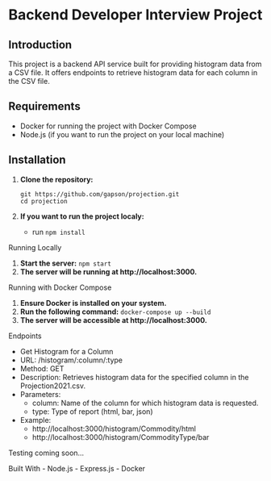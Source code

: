# Backend Developer Interview Project

## Introduction
This project is a backend API service built for providing histogram data from a CSV file. It offers endpoints to retrieve histogram data for each column in the CSV file.

## Requirements
- Docker for running the project with Docker Compose
- Node.js (if you want to run the project on your local machine)

## Installation
1. **Clone the repository:**
    ```
    git https://github.com/gapson/projection.git
    cd projection
    ```
    
2. **If you want to run the project localy:**
    - run `npm install`

Running Locally
1. **Start the server:**
    `npm start`
2. **The server will be running at http://localhost:3000.**

Running with Docker Compose
1. **Ensure Docker is installed on your system.**
2. **Run the following command:**
`docker-compose up --build`
3. **The server will be accessible at http://localhost:3000.**

Endpoints

- Get Histogram for a Column
- URL: /histogram/:column/:type
- Method: GET
- Description: Retrieves histogram data for the specified column in the Projection2021.csv.
- Parameters:
    - column: Name of the column for which histogram data is requested.
    - type: Type of report (html, bar, json)
- Example:
    - http://localhost:3000/histogram/Commodity/html
    - http://localhost:3000/histogram/CommodityType/bar

Testing
    coming soon...

Built With
    - Node.js
    - Express.js
    - Docker




